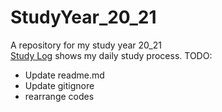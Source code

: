 # StudyYear_20_21
 A repository for my study year 20_21  
 [Study Log](Doc/Log.md) shows my daily study process.
 TODO: 
 - Update readme.md
 - Update gitignore
 - rearrange codes
